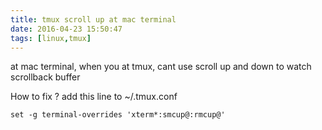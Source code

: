 ```yaml
---
title: tmux scroll up at mac terminal
date: 2016-04-23 15:50:47
tags: [linux,tmux]
---
```


at mac terminal,
when you at tmux,
cant use scroll up and down to watch scrollback buffer

How to fix ?
add this line to ~/.tmux.conf

    set -g terminal-overrides 'xterm*:smcup@:rmcup@'

